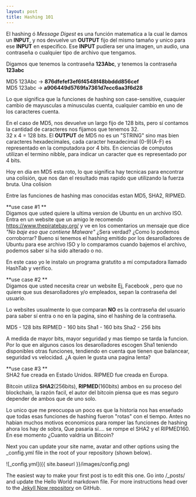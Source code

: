 ```yaml
---
layout: post
title: Hashing 101
---
```


El hashing ó _Message Digest_ es una función matematica a la cual le damos un **INPUT**, y nos devuelve un **OUTPUT** fijo del mismo tamaño y unico para ese **INPUT** en especifico. Ese **INPUT** pudiera ser una imagen, un audio, una contraseña o cualquier tipo de archivo que tengamos.  

Digamos que tenemos la contraseña **123Abc**, y tenemos la contraseña **123abc**  

MD5 123Abc -> **876dfefef3ef6f4548f48bbddd856cef**  
MD5 123abc -> **a906449d5769fa7361d7ecc6aa3f6d28**  

Lo que significa que la funciones de hashing son case-sensitive, cuaquier cambio de mayusculas a minusculas cuenta, cualquier cambio en uno de los caracteres cuenta.

En el caso de MD5, nos devuelve un largo fijo de 128 bits, pero sí contamos la cantidad de caracteres nos fijamos que tenemos 32.  
32 x 4 = 128 bits. El **OUTPUT** de MD5 no es un "STRING" sino mas bien caracteres hexadecimales, cada caracter hexadecimal (0-9)(A-F) es representado en la computadora por 4 bits. En ciencias de computos utilizan el termino nibble, para indicar un caracter que es representado por 4 bits.  


Hoy en día en MD5 esta roto, lo que significa hay tecnicas para encontrar una colisión, que nos dan el resultado mas rapido que utilizando la fuerza bruta. Una colision 







Entre las funciones de hashing mas conocidas estan MD5, SHA2, RIPMED.

**use case #1  **  
Digamos que usted quiere la ultima version de Ubuntu en un archivo ISO. Entra en un website que un amigo le recomendo https://www.thepiratebay.org/ y ve en los comentarios un mensaje que dice _"No baje eso que contiene Malware"_ ¿Sera verdad? ¿Como lo podemos corroborrar? Bueno si tenemos el hashing emitido por los desarolladores de Ubuntu para ese archivo ISO y lo comparamos cuando bajemos el archivo, podemos saber sí ha sido alterado o no.

En este caso yo le instalo un programa gratutito a mí computadora llamado HashTab y verifico.







**use case #2  **  
Digamos que usted necesita crear un website Ej, Facebook , pero que no quiere que sus desarolladores y/o empleados, sepan la contraseña del usuario.

Lo websites usualmente lo que comparan **NO** es la contraseña del usuario para saber sí entra o no en la pagina, sino el hashing de la contraseña.


MD5 - 128 bits
RIPMED - 160 bits
Sha1 - 160 bits
Sha2 - 256 bits

A medida de mayor bits, mayor seguridad y mas tiempo se tarda la funcion. Por lo que en algunos casos los desarolladores escogen Sha1 teniendo disponibles otras funciones, tendiendo en cuenta que tienen que balancear, seguridad vs velocidad. ¿A quien le gusta una pagina lenta?




**use case #3  **  
SHA2 fue creada en Estado Unidos.
RIPMED fue creada en Europa.

Bitcoin utiliza **SHA2**(256bits), **RIPMED**(160bits) ambos en su proceso del blockchain, la razón facil, el autor del bitcoin piensa que es mas seguro depender de ambos que de uno solo.







Lo unico que me preocuopa un poco es que la historia nos has enseñado que todas esas funciones de hashing fueron "rotas" con el tiempo. Antes no habian muchos motivos economicos para romper las funciones de hashing ahora los hay de sobra, Que pasaria sí.... se rompe el SHA2 y el RIPMED160. En ese momento ¿Cuanto valdria un Bitcoin?   






Next you can update your site name, avatar and other options using the _config.yml file in the root of your repository (shown below).

![_config.yml]({{ site.baseurl }}/images/config.png)

The easiest way to make your first post is to edit this one. Go into /_posts/ and update the Hello World markdown file. For more instructions head over to the [Jekyll Now repository](https://github.com/barryclark/jekyll-now) on GitHub.
